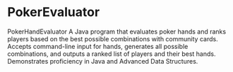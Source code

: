 # PokerEvaluator
PokerHandEvaluator A Java program that evaluates poker hands and ranks players based on the best possible combinations with community cards. Accepts command-line input for hands, generates all possible combinations, and outputs a ranked list of players and their best hands. Demonstrates proficiency in Java and Advanced Data Structures.
